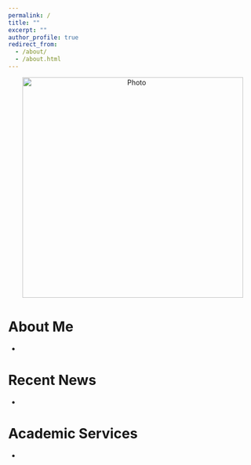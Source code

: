 ```yaml
---
permalink: /
title: ""
excerpt: ""
author_profile: true
redirect_from: 
  - /about/
  - /about.html
---
```


<p align="center">
  <img src="https://github.com/xiaolangu/xiaolangu.github.io/blob/master/images/photo_outdoor.jpg?raw=true" alt="Photo" style="width: 450px;"/> 
</p>

# About Me
* 

# Recent News
* 

# Academic Services
* 